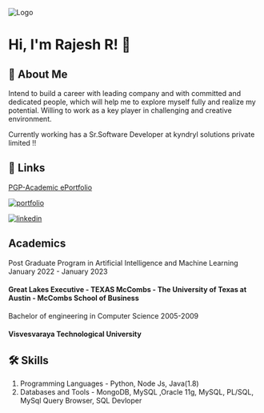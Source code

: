 
![Logo](https://github-readme-stats.vercel.app/api?username=rajeshraiml&&show_icons=true&title_color=ffffff&icon_color=bb2acf&text_color=daf7dc&bg_color=151515)


# Hi, I'm Rajesh R! 👋

## 🚀 About Me

Intend to build a career with leading company and with committed and dedicated people, which will help me to explore myself fully and realize my potential. Willing to work as a key player in challenging and creative environment.

Currently working has a Sr.Software Developer at kyndryl solutions private limited !!
## 🔗 Links
[PGP-Academic ePortfolio](https://olympus1.mygreatlearning.com/eportfolio/private/ZXlKMGVYQWlPaUpLVjFRaUxDSmhiR2NpT2lKSVV6STFOaUo5LmV5SjFjMlZ5WDJsa0lqb3pOalk0TlRjMGZRLkVwWkRxOXVjQUtLZEtjeDVLaC0xVTZQUmhHLUpSdC16WW1hMVJMMmI5SkE=?pb_id=9851)

[![portfolio](https://img.shields.io/badge/my_portfolio-000?style=for-the-badge&logo=ko-fi&logoColor=white)](https://github.com/rajeshraiml/rajeshraiml)

[![linkedin](https://img.shields.io/badge/linkedin-0A66C2?style=for-the-badge&logo=linkedin&logoColor=white)](https://www.linkedin.com/in/rajesh-r-821b1649/)




## Academics
Post Graduate Program in Artificial Intelligence and Machine Learning
January 2022 - January 2023
#### Great Lakes Executive - TEXAS McCombs - The University of Texas at Austin - McCombs School of Business

Bachelor of engineering in Computer Science          2005-2009

#### Visvesvaraya Technological University
## 🛠 Skills
1. Programming Languages - Python, Node Js, Java(1.8)
2. Databases and Tools - MongoDB, MySQL ,Oracle 11g, MySQL, PL/SQL, MySql Query Browser, SQL Devloper
